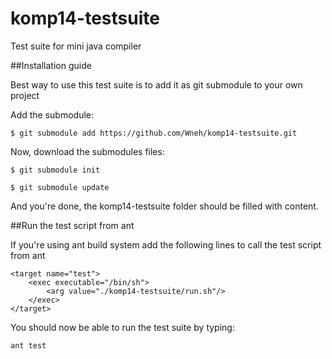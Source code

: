 komp14-testsuite
================

Test suite for mini java compiler

##Installation guide

Best way to use this test suite is to add it as git submodule to your own project

Add the submodule:

````
$ git submodule add https://github.com/Wneh/komp14-testsuite.git
````

Now, download the submodules files:

````
$ git submodule init
````
````
$ git submodule update
````

And you're done, the komp14-testsuite folder should be filled with content.

##Run the test script from ant

If you're using ant build system add the following lines to call the test script from ant

````
<target name="test">
	<exec executable="/bin/sh">
		<arg value="./komp14-testsuite/run.sh"/>
	</exec>
</target>
````

You should now be able to run the test suite by typing:

````
ant test
````
